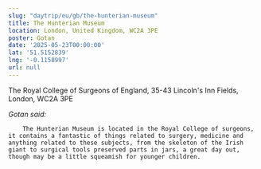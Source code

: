 ```yaml
---
slug: "daytrip/eu/gb/the-hunterian-museum"
title: The Hunterian Museum
location: London, United Kingdom, WC2A 3PE
poster: Gotan
date: '2025-05-23T00:00:00'
lat: '51.5152839'
lng: '-0.1158997'
url: null
---
```


The Royal College of Surgeons of England, 35-43 Lincoln's Inn Fields, London, WC2A 3PE

<em>Gotan said:</em>

        The Hunterian Museum is located in the Royal College of surgeons, it contains a fantastic of things related to surgery, medicine and anything related to these subjects, from the skeleton of the Irish giant to surgical tools preserved parts in jars, a great day out, though may be a little squeamish for younger children.
